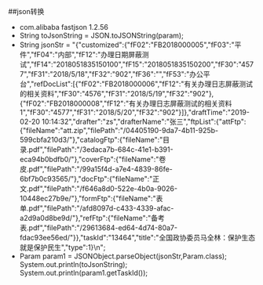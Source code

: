 ##json转换
*  <dependency>
    <groupId>com.alibaba</groupId>
    <artifactId>fastjson</artifactId>
    <version>1.2.56</version>
   </dependency>
*  String toJsonString = JSON.toJSONString(param);
*  String jsonStr = "{\"customized\":{\"fF02\":\"FB2018000005\",\"fF03\":\"平件\",\"fF04\":\"内部\",\"fF12\":\"办理日期屏蔽测试\",\"fF14\":\"2018051835150100\",\"fF15\":\"2018051835150200\",\"fF30\":\"4577\",\"fF31\":\"2018/5/18\",\"fF32\":\"902\",\"fF36\":\"\",\"fF53\":\"办公平台\",\"refDocList\":[{\"fF02\":\"FB2018000006\",\"fF12\":\"有关办理日志屏蔽测试的相关资料\",\"fF30\":\"4576\",\"fF31\":\"2018/5/19\",\"fF32\":\"902\"},{\"fF02\":\"FB2018000008\",\"fF12\":\"有关办理日志屏蔽测试的相关资料1\",\"fF30\":\"4577\",\"fF31\":\"2018/5/20\",\"fF32\":\"902\"}]},\"draftTime\":\"2019-02-20 10:14:32\",\"drafter\":\"zs\",\"drafterName\":\"张三\",\"ftpList\":{\"attFtp\":{\"fileName\":\"att.zip\",\"filePath\":\"/04405190-9da7-4b11-925b-599cbfa210d3/\"},\"catalogFtp\":{\"fileName\":\"目录.pdf\",\"filePath\":\"/3edaca7b-684c-41e1-b391-eca94b0bdfb0/\"},\"coverFtp\":{\"fileName\":\"卷皮.pdf\",\"filePath\":\"/99a15f4d-a7e4-4839-86fe-6bf7b0c93565/\"},\"docFtp\":{\"fileName\":\"正文.pdf\",\"filePath\":\"/f646a8d0-522e-4b0a-9026-10448ec27b9e/\"},\"formFtp\":{\"fileName\":\"表单.pdf\",\"filePath\":\"/afd8097d-c433-4339-afac-a2d9a0d8be9d/\"},\"refFtp\":{\"fileName\":\"备考表.pdf\",\"filePath\":\"/29613684-ed64-4d74-80a7-fdac93ee56ed/\"}},\"taskId\":\"13464\",\"title\":\"全国政协委员马全林：保护生态就是保护民生\",\"type\":1}\n";
*   Param param1 = JSONObject.parseObject(jsonStr,Param.class);
           System.out.println(toJsonString);
           System.out.println(param1.getTaskId());